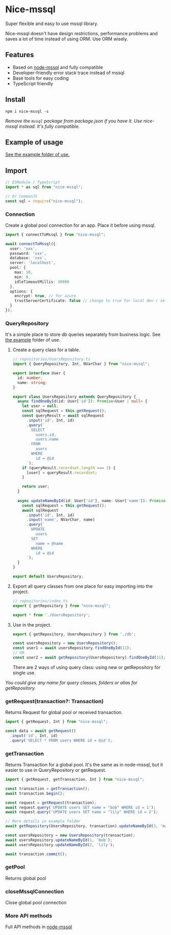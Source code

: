 # Nice-mssql

Super flexible and easy to use mssql library.

Nice-mssql doesn't have design restrictions, performance problems and saves a lot of time instead of using ORM. Use ORM wisely.

## Features

- Based on [node-mssql](https://www.npmjs.com/package/mssql) and fully compatible
- Developer-friendly error stack trace instead of mssql
- Base tools for easy coding
- TypeScript friendly

## Install

```shell
npm i nice-mssql -s
```

*Remove the `mssql` package from package.json if you have it. Use nice-mssql instead. It's fully compatible.*

## Example of usage

[See the example folder of use.](https://github.com/kostyukdg/nice-mssql/tree/main/example)

## Import

```ts
// ESModule / TypeScript
import * as sql from "nice-mssql";

// Or CommonJS
const sql = require("nice-mssql");
```

### Connection

Create a global pool connection for an app. Place it before using mssql.

```ts
import { connectToMssql } from "nice-mssql";

await connectToMssql({
  user: 'xxx',
  password: 'xxx',
  database: 'xxx',
  server: 'localhost',
  pool: {
    max: 10,
    min: 0,
    idleTimeoutMillis: 30000
  },
  options: {
    encrypt: true, // for azure
    trustServerCertificate: false // change to true for local dev / self-signed certs
  }
});
```

### QueryRepository

It's a simple place to store db queries separately from business logic. See [the example](https://github.com/kostyukdg/nice-mssql/tree/main/example) folder of use.

1. Create a query class for a table.
    ```ts
    // repositories/UsersRepository.ts
    import { QueryRepository, Int, NVarChar } from "nice-mssql";
    
    export interface User {
      id: number;
      name: string;
    }
    
    export class UsersRepository extends QueryRepository {
      async findOneById(id: User['id']): Promise<User | null> {
        let user = null;
        const sqlRequest = this.getRequest();
        const queryResult = await sqlRequest
          .input('id', Int, id)
          .query(`
            SELECT
              users.id,
              users.name
            FROM
              users
            WHERE
              id = @id
          `);
        if (queryResult.recordset.length === 1) {
          [user] = queryResult.recordset;
        }
    
        return user;
      }
      
      async updateNameById(id: User['id'], name: User['name']): Promise<void> {
        const sqlRequest = this.getRequest();
        await sqlRequest
          .input('id', Int, id)
          .input('name', NVarChar, name)
          .query(`
            UPDATE
              users
            SET
              name = @name
            WHERE
              id = @id
          `);
      }
    }
    
    export default UsersRepository;
    ```
2. Export all query classes from one place for easy importing into the project.
    ```ts
    // repositories/index.ts
    export { getRepository } from "nice-mssql";
    
    export * from './UsersRepository';
    ```
3. Use in the project.
    ```ts
    export { getRepository, UsersRepository } from './db';
    
    const usersRepository = new UsersRepository();
    const user1 = await usersRepository.findOneById(11);
    // OR
    const user2 = await getRepository(UsersRepository).findOneById(11);
    ```
    There are 2 ways of using query class: using new or getRepository for single use.

*You could give any name for query classes, folders or alias for getRepository.*

### getRequest(transaction?: Transaction)

Returns Request for global pool or received transaction.

```ts
import { getRequest, Int } from "nice-mssql";

const data = await getRequest()
  .input('id', Int, id)
  .query('SELECT * FROM users WHERE id = @id');
```

### getTransaction

Returns Transaction for a global pool. It's the same as in node-mssql, but it easier to use in QueryRepository or getRequest.

```ts
import { getRequest, getTransaction, Int } from "nice-mssql";

const transaction = getTransaction();
await transaction.begin();

const request = getRequest(transaction);
await request.query('UPDATE users SET name = "bob" WHERE id = 1');
await request.query('UPDATE users SET name = "lily" WHERE id = 2');

// More details in example folder
await getRepository(UsersRepository, transaction).updateNameById(3, 'mark');

const usersRepository = new UsersRepository(transaction);
await usersRepository.updateNameById(1, 'bob');
await usersRepository.updateNameById(2, 'lily');

await transaction.commit();
```

### getPool

Returns global pool

### closeMssqlConnection

Close global pool connection

### More API methods

Full API methods in [node-mssql](https://www.npmjs.com/package/mssql)